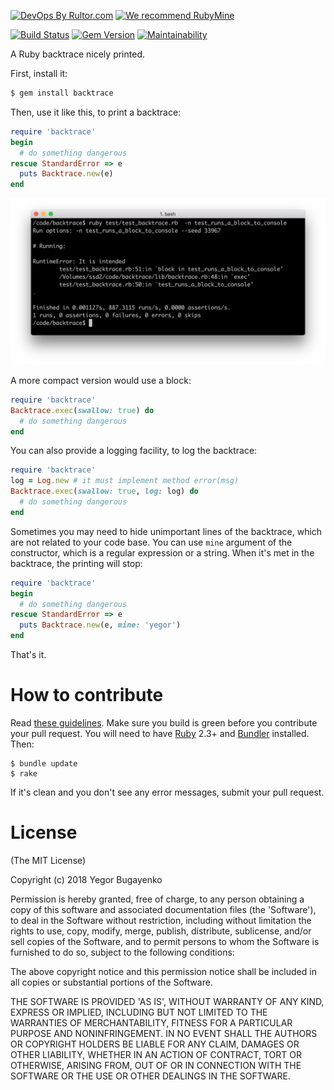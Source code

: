 [![DevOps By Rultor.com](http://www.rultor.com/b/yegor256/backtrace)](http://www.rultor.com/p/yegor256/backtrace)
[![We recommend RubyMine](http://www.elegantobjects.org/rubymine.svg)](https://www.jetbrains.com/ruby/)

[![Build Status](https://travis-ci.org/yegor256/backtrace.svg)](https://travis-ci.org/yegor256/backtrace)
[![Gem Version](https://badge.fury.io/rb/backtrace.svg)](http://badge.fury.io/rb/backtrace)
[![Maintainability](https://api.codeclimate.com/v1/badges/0296baf81e86b90fba70/maintainability)](https://codeclimate.com/github/yegor256/backtrace/maintainability)

A Ruby backtrace nicely printed.

First, install it:

```bash
$ gem install backtrace
```

Then, use it like this, to print a backtrace:

```ruby
require 'backtrace'
begin
  # do something dangerous
rescue StandardError => e
  puts Backtrace.new(e)
end
```

![screenshot](https://raw.githubusercontent.com/yegor256/backtrace/master/screenshot.png)

A more compact version would use a block:

```ruby
require 'backtrace'
Backtrace.exec(swallow: true) do
  # do something dangerous
end
```

You can also provide a logging facility, to log the backtrace:

```ruby
require 'backtrace'
log = Log.new # it must implement method error(msg)
Backtrace.exec(swallow: true, log: log) do
  # do something dangerous
end
```

Sometimes you may need to hide unimportant lines of the backtrace,
which are not related to your code base. You can use `mine` argument
of the constructor, which is a regular expression or a string. When it's met
in the backtrace, the printing will stop:

```ruby
require 'backtrace'
begin
  # do something dangerous
rescue StandardError => e
  puts Backtrace.new(e, mine: 'yegor')
end
```

That's it.

# How to contribute

Read [these guidelines](https://www.yegor256.com/2014/04/15/github-guidelines.html).
Make sure you build is green before you contribute
your pull request. You will need to have [Ruby](https://www.ruby-lang.org/en/) 2.3+ and
[Bundler](https://bundler.io/) installed. Then:

```
$ bundle update
$ rake
```

If it's clean and you don't see any error messages, submit your pull request.

# License

(The MIT License)

Copyright (c) 2018 Yegor Bugayenko

Permission is hereby granted, free of charge, to any person obtaining a copy
of this software and associated documentation files (the 'Software'), to deal
in the Software without restriction, including without limitation the rights
to use, copy, modify, merge, publish, distribute, sublicense, and/or sell
copies of the Software, and to permit persons to whom the Software is
furnished to do so, subject to the following conditions:

The above copyright notice and this permission notice shall be included in all
copies or substantial portions of the Software.

THE SOFTWARE IS PROVIDED 'AS IS', WITHOUT WARRANTY OF ANY KIND, EXPRESS OR
IMPLIED, INCLUDING BUT NOT LIMITED TO THE WARRANTIES OF MERCHANTABILITY,
FITNESS FOR A PARTICULAR PURPOSE AND NONINFRINGEMENT. IN NO EVENT SHALL THE
AUTHORS OR COPYRIGHT HOLDERS BE LIABLE FOR ANY CLAIM, DAMAGES OR OTHER
LIABILITY, WHETHER IN AN ACTION OF CONTRACT, TORT OR OTHERWISE, ARISING FROM,
OUT OF OR IN CONNECTION WITH THE SOFTWARE OR THE USE OR OTHER DEALINGS IN THE
SOFTWARE.
